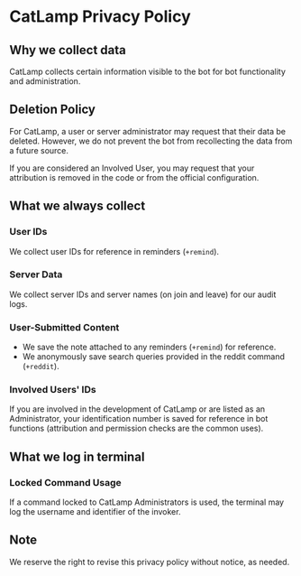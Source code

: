 # CatLamp Privacy Policy

## Why we collect data
CatLamp collects certain information visible to the bot for bot functionality and administration.

## Deletion Policy
For CatLamp, a user or server administrator may request that their data be deleted. However, we do not prevent the bot from recollecting the data from a future source.

If you are considered an Involved User, you may request that your attribution is removed in the code or from the official configuration.

## What we always collect

### User IDs
We collect user IDs for reference in reminders (`+remind`).

### Server Data
We collect server IDs and server names (on join and leave) for our audit logs.

### User-Submitted Content
- We save the note attached to any reminders (`+remind`) for reference.
- We anonymously save search queries provided in the reddit command (`+reddit`).

### Involved Users' IDs
If you are involved in the development of CatLamp or are listed as an Administrator, your identification number is saved for reference in bot functions (attribution and permission checks are the common uses).

## What we log in terminal

### Locked Command Usage
If a command locked to CatLamp Administrators is used, the terminal may log the username and identifier of the invoker.

## Note
We reserve the right to revise this privacy policy without notice, as needed.
 